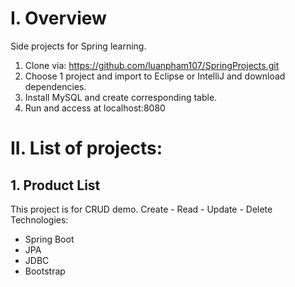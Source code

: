 # I. Overview
Side projects for Spring learning.
1. Clone via: https://github.com/luanpham107/SpringProjects.git
2. Choose 1 project and import to Eclipse or IntelliJ and download dependencies.
3. Install MySQL and create corresponding table.
3. Run and access at localhost:8080

# II. List of projects:
## 1. Product List
This project is for CRUD demo.
Create - Read - Update - Delete
Technologies: 
* Spring Boot
* JPA
* JDBC
* Bootstrap

